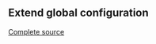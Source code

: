 Extend global configuration
---------------------------

[Complete
source](https://bitbucket.org/sdorra/scm-code-snippets/src/tip/003-extend-global-config "wikilink")
